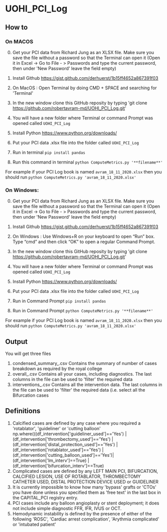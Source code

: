 # UOHI_PCI_Log
## How to

### On MACOS
0) Get your PCI data from Richard Jung as an XLSX file. Make sure you save the file without a password so that the Terminal can open it (Open it in Excel -> Go to File - > Passwords and type the current password, then under 'New Password' leave the field empty)

1) Install Github
https://gist.github.com/derhuerst/1b15ff4652a867391f03

2) On MacOS : Open Terminal by doing CMD + SPACE and searching for 'Terminal'

3) In the new window clone this GitHub reposity by typing 'git clone https://github.com/robertavram-md/UOHI_PCI_Log.git'

4) You will have a new folder where Terminal or command Prompt was opened called `UOHI_PCI_Log`

5) Install Python https://www.python.org/downloads/

6) Put your PCI data .xlsx file into the folder called `UOHI_PCI_Log`

7) Run in terminal `pip install pandas`

8) Run this command in terminal `python ComputeMetrics.py '**filename**'`

For example if your PCI Log book is named `avram_18_11_2020.xlsx` then you should run `python ComputeMetrics.py 'avram_18_11_2020.xlsx'`

### On Windows:

0) Get your PCI data from Richard Jung as an XLSX file. Make sure you save the file without a password so that the Terminal can open it (Open it in Excel -> Go to File - > Passwords and type the current password, then under 'New Password' leave the field empty)

1) Install Github
https://gist.github.com/derhuerst/1b15ff4652a867391f03

2) On Windows : Use Windows+R on your keyboard to open “Run” box. Type “cmd” and then click “OK” to open a regular Command Prompt. 

3) In the new window clone this GitHub reposity by typing 'git clone https://github.com/robertavram-md/UOHI_PCI_Log.git'

4) You will have a new folder where Terminal or command Prompt was opened called `UOHI_PCI_Log`

5) Install Python https://www.python.org/downloads/

6) Put your PCI data .xlsx file into the folder called `UOHI_PCI_Log`

7) Run in Command Prompt `pip install pandas`

8) Run in Command Prompt `python ComputeMetrics.py '**filename**'`

For example if your PCI Log book is named `avram_18_11_2020.xlsx` then you should run `python ComputeMetrics.py 'avram_18_11_2020.xlsx'`

## Output


You will get three files

1) condensed_summary_.csv Contains the summary of number of cases breakdown as required by the royal college
2) overall_.csv Contains all your cases, including diagnostics. The last columns in the file can be used to 'filter' the required data
3) interventions_.csv Contains all the intervention data. The last columns in the file can be used to 'filter' the required data (i.e. select all the Bifurcation cases

## Definitions

1) Calcified cases are defined by any case where you required a 'rotablator', 'guideliner' or 'cutting balloon'
np.where(((df_intervention['guideliner_used']=='Yes') | (df_intervention['thrombectomy_used']=='Yes') | (df_intervention['distal_protection_used']=='Yes') | (df_intervention['rotablator_used']=='Yes') | (df_intervention['cutting_balloon_used']=='Yes')| (df_intervention['lm_interv']==True) | (df_intervention['bifurcation_interv']==True)
2) Complicated cases are defined by any LEFT MAIN PCI, BIFURCATION, CALCIFIED LESION, USE OF ROTABLATOR, THROMBECTOMY CATHETER USED, DISTAL PROTECTION DEVICE USED or GUIDELINER
3) It is currently impossible to know how many 'bypass' grafts or 'CTOs' you have done unless you specified them as 'free text' in the last box in the CAPITAL_PCI registry entry.
4) PCI cases include any balloon angioplasty or stent deployment; it does not include simple diagnostic FFR, IFR, IVUS or OCT.
5) Hemodynamic instability is defined by the presence of either of the following 'ROSC', 'Cardiac arrest complication', 'Arythmia complicated' or 'intubated patient'

